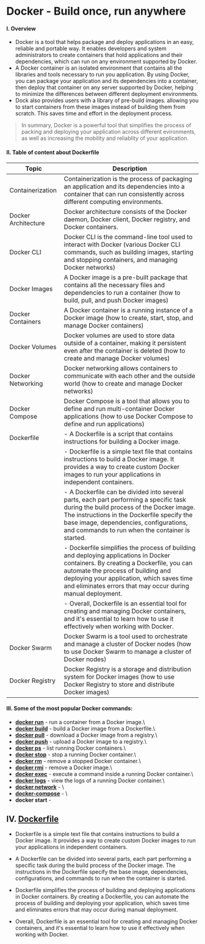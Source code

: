 # Docker - Build once, run anywhere

#### I. Overview

- Docker is a tool that helps package and deploy applications in an easy, reliable and portable way. It enables developers and system administrators to create containers that hold applications and their dependencies, which can run on any environment supported by Docker.
- A Docker container is an isolated environment that contains all the libraries and tools necessary to run you application. By using Docker, you can package your application and its dependencies into a container, then deploy that container on any server supported by Docker, helping to minimize the differences between different deployment environments.
- Dock also provides users with a library of pre-build images. allowing you to start containers from these images instead of building them from scratch. This saves time and effort in the deployment process.

> In summary, Docker is a powerful tool that simplifies the process of packing and deploying your application across different evironments, as well as increasing the mobility and reliablity of your application.

#### II. Table of content about Dockerfile

| Topic               | Description                                                                                                                                                                                                                                                                         |
| ------------------- | ----------------------------------------------------------------------------------------------------------------------------------------------------------------------------------------------------------------------------------------------------------------------------------- |
| Containerization    | Containerization is the process of packaging an application and its dependencies into a container that can run consistently across different computing environments.                                                                                                                |
| Docker Architecture | Docker architecture consists of the Docker daemon, Docker client, Docker registry, and Docker containers.                                                                                                                                                                           |
| Docker CLI          | Docker CLI is the command-line tool used to interact with Docker (various Docker CLI commands, such as building images, starting and stopping containers, and managing Docker networks)                                                                                             |
| Docker Images       | A Docker image is a pre-built package that contains all the necessary files and dependencies to run a container (how to build, pull, and push Docker images)                                                                                                                        |
| Docker Containers   | A Docker container is a running instance of a Docker image (how to create, start, stop, and manage Docker containers)                                                                                                                                                               |
| Docker Volumes      | Docker volumes are used to store data outside of a container, making it persistent even after the container is deleted (how to create and manage Docker volumes)                                                                                                                    |
| Docker Networking   | Docker networking allows containers to communicate with each other and the outside world (how to create and manage Docker networks)                                                                                                                                                 |
| Docker Compose      | Docker Compose is a tool that allows you to define and run multi-container Docker applications (how to use Docker Compose to define and run applications)                                                                                                                           |
| Dockerfile          | - A Dockerfile is a script that contains instructions for building a Docker image.                                                                                                                                                                                                  |
|                     | - Dockerfile is a simple text file that contains instructions to build a Docker image. It provides a way to create custom Docker images to run your applications in independent containers.                                                                                         |
|                     | - A Dockerfile can be divided into several parts, each part performing a specific task during the build process of the Docker image. The instructions in the Dockerfile specify the base image, dependencies, configurations, and commands to run when the container is started.    |
|                     | - Dockerfile simplifies the process of building and deploying applications in Docker containers. By creating a Dockerfile, you can automate the process of building and deploying your application, which saves time and eliminates errors that may occur during manual deployment. |
|                     | - Overall, Dockerfile is an essential tool for creating and managing Docker containers, and it's essential to learn how to use it effectively when working with Docker.                                                                                                             |
| Docker Swarm        | Docker Swarm is a tool used to orchestrate and manage a cluster of Docker nodes (how to use Docker Swarm to manage a cluster of Docker nodes)                                                                                                                                       |
| Docker Registry     | Docker Registry is a storage and distribution system for Docker images (how to use Docker Registry to store and distribute Docker images)                                                                                                                                           |

#### III. Some of the most popular Docker commands:

- **[docker run](https://github.com/shounoop/docker/tree/main/commands/docker-run)** - run a container from a Docker image.\
- **[docker build](https://github.com/shounoop/docker/tree/main/commands/docker-build)** - build a Docker image from a Dockerfile.\
- **[docker pull](https://github.com/shounoop/docker/tree/main/commands/docker-pull)** - download a Docker image from a registry.\
- **[docker push](https://github.com/shounoop/docker/tree/main/commands/docker-push)** - upload a Docker image to a registry.\
- **[docker ps](https://github.com/shounoop/docker/tree/main/commands/docker-ps)** - list running Docker containers.\
- **[docker stop](https://github.com/shounoop/docker/tree/main/commands/docker-stop)** - stop a running Docker container.\
- **[docker rm](https://github.com/shounoop/docker/tree/main/commands/docker-rm)** - remove a stopped Docker container.\
- **[docker rmi](https://github.com/shounoop/docker/tree/main/commands/docker-rmi)** - remove a Docker image.\
- **[docker exec](https://github.com/shounoop/docker/tree/main/commands/docker-exec)** - execute a command inside a running Docker container.\
- **[docker logs](https://github.com/shounoop/docker/tree/main/commands/docker-logs)** - view the logs of a running Docker container.\
- **[docker network](https://github.com/shounoop/docker/tree/main/commands/docker-network)** - \
- **[docker-compose](https://github.com/shounoop/docker/tree/main/commands/docker-compose)** - \
- **docker start** -

## IV. [Dockerfile](https://github.com/shounoop/docker/tree/main/dockerfile)

- Dockerfile is a simple text file that contains instructions to build a Docker image. It provides a way to create custom Docker images to run your applications in independent containers.

- A Dockerfile can be divided into several parts, each part performing a specific task during the build process of the Docker image. The instructions in the Dockerfile specify the base image, dependencies, configurations, and commands to run when the container is started.

- Dockerfile simplifies the process of building and deploying applications in Docker containers. By creating a Dockerfile, you can automate the process of building and deploying your application, which saves time and eliminates errors that may occur during manual deployment.

- Overall, Dockerfile is an essential tool for creating and managing Docker containers, and it's essential to learn how to use it effectively when working with Docker.
